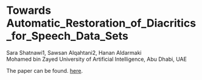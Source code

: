 # Towards Automatic_Restoration_of_Diacritics_for_Speech_Data_Sets


Sara Shatnawi1, Sawsan Alqahtani2, Hanan Aldarmaki <br>
Mohamed bin Zayed University of Artificial Intelligence, Abu Dhabi, UAE

The paper can be found. [here](https://arxiv.org/pdf/2311.10771.pdf).
